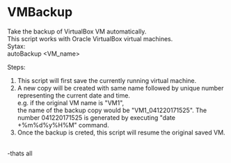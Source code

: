 # VMBackup
Take the backup of VirtualBox VM automatically.</br>
This script works with Oracle VirtualBox virtual machines.</br>
Sytax:</br>
  autoBackup <VM_name>
  
Steps:
1. This script will first save the currently running virtual machine. </br>
2. A new copy will be created with same name followed by unique number representing the current date and time.</br>
  e.g. if the original VM name is "VM1", </br>
      the name of the backup copy would be "VM1_041220171525". The number 041220171525 is 
      generated by executing "date +%m%d%y%H%M"  command.</br>
3. Once the backup is creted, this script will resume the original saved VM.</br></br>

-thats all</br>
